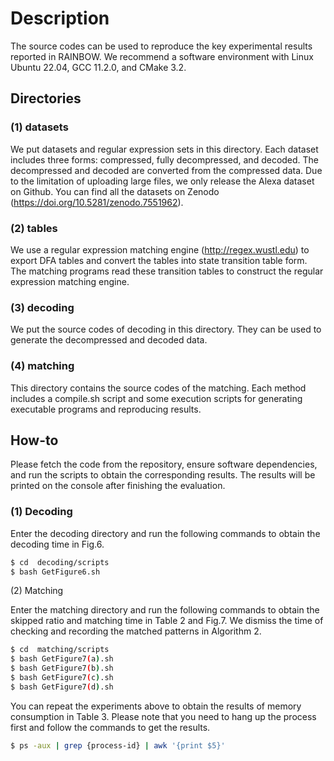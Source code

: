 # Description
The source codes can be used to reproduce the key experimental results reported in RAINBOW. We recommend a software environment with Linux Ubuntu 22.04, GCC 11.2.0, and CMake 3.2.
##  Directories

### (1) datasets

We put datasets and regular expression sets in this directory. 
Each dataset includes three forms: compressed, fully decompressed, and decoded.
The decompressed and decoded are converted from the compressed data.
Due to the limitation of uploading large files, we only release the Alexa dataset on Github.
You can find all the datasets on Zenodo (https://doi.org/10.5281/zenodo.7551962).

### (2) tables
    
We use a regular expression matching engine (http://regex.wustl.edu) to export DFA tables and convert the tables into state transition table form. The matching programs read these transition tables to construct the regular expression matching engine.

### (3) decoding
    
We put the source codes of decoding in this directory. They can be used to generate the decompressed and decoded data.


### (4) matching

This directory contains the source codes of the matching. Each method includes a compile.sh script and some execution scripts for generating executable programs and reproducing results.

## How-to
Please fetch the code from the repository, ensure software dependencies, and run the scripts to obtain the corresponding results. The results will be printed on the console after finishing the evaluation.

### (1) Decoding

Enter the decoding directory and run the following commands to obtain the decoding time in Fig.6.

``` bash
$ cd  decoding/scripts
$ bash GetFigure6.sh
```

(2) Matching

Enter the matching directory and run the following commands to obtain the skipped ratio and matching time in Table 2 and Fig.7. We dismiss the time of checking and recording the matched patterns in Algorithm 2.

``` bash
$ cd  matching/scripts
$ bash GetFigure7(a).sh
$ bash GetFigure7(b).sh
$ bash GetFigure7(c).sh
$ bash GetFigure7(d).sh
```

You can repeat the experiments above to obtain the results of memory consumption in Table 3. Please note that you need to hang up the process first and follow the commands to get the results.
``` bash
$ ps -aux | grep {process-id} | awk '{print $5}'
```
